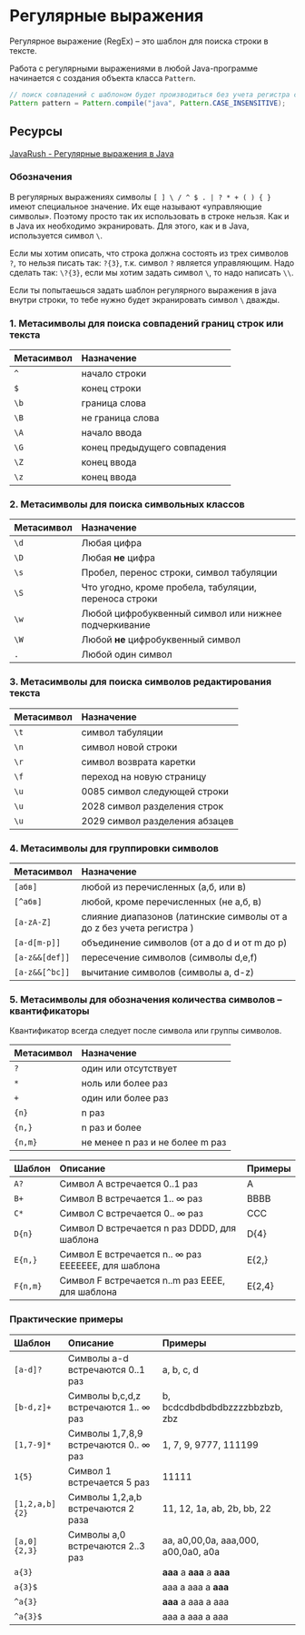 # Регулярные выражения
Регулярное выражение (RegEx) – это шаблон для поиска строки в тексте.

Работа с регулярными выражениями в любой Java-программе начинается с создания объекта класса `Pattern`.

```java
// поиск совпадений с шаблоном будет производиться без учета регистра символов.
Pattern pattern = Pattern.compile("java", Pattern.CASE_INSENSITIVE);
```



## Ресурсы
[JavaRush - Регулярные выражения в Java](https://javarush.ru/groups/posts/regulyarnye-vyrazheniya-v-java)


### Обозначения
В регулярных выражениях символы `[ ] \ / ^ $ . | ? * + ( ) { }` имеют специальное значение. Их еще называют «управляющие символы». Поэтому просто так их использовать в строке нельзя.
Как и в Java их необходимо экранировать. Для этого, как и в Java, используется символ `\`.

Если мы хотим описать, что строка должна состоять из трех символов `?`, то нельзя писать так: `?{3}`, т.к. символ `?` является управляющим. Надо сделать так: `\?{3}`, если мы хотим задать символ `\`, то надо написать `\\`.

Если ты попытаешься задать шаблон регулярного выражения в java внутри строки, то тебе нужно будет экранировать символ `\` дважды.


### 1. Метасимволы для поиска совпадений границ строк или текста
|Метасимвол	|Назначение
|:----------|:------------
|`^`	    |начало строки
|`$`	    |конец строки
|`\b`	    |граница слова
|`\B`	    |не граница слова
|`\A`	    |начало ввода
|`\G`	    |конец предыдущего совпадения
|`\Z`	    |конец ввода
|`\z`	    |конец ввода


### 2. Метасимволы для поиска символьных классов
|Метасимвол	|Назначение
|:----------|:------------
|`\d`	    | Любая цифра
|`\D`	    | Любая **не** цифра
|`\s`	    | Пробел, перенос строки, символ табуляции
|`\S`	    | Что угодно, кроме пробела, табуляции, переноса строки
|`\w`	    | Любой цифробуквенный символ или нижнее подчеркивание
|`\W`	    | Любой **не** цифробуквенный символ
|`.`	    | Любой один символ


### 3. Метасимволы для поиска символов редактирования текста
|Метасимвол	|Назначение
|:----------|:------------
|`\t`       | символ табуляции
|`\n`       | символ новой строки
|`\r`       | символ возврата каретки
|`\f`       | переход на новую страницу
|`\u`       | 0085	символ следующей строки
|`\u`       | 2028	символ разделения строк
|`\u`       | 2029	символ разделения абзацев


### 4. Метасимволы для группировки символов
|Метасимвол	|Назначение
|:----------|:------------
|`[абв]`	    | любой из перечисленных (а,б, или в)
|`[^абв]`	    | любой, кроме перечисленных (не а,б, в)
|`[a-zA-Z]`	    | слияние диапазонов (латинские символы от a до z без учета регистра )
|`[a-d[m-p]]`	| объединение символов (от a до d и от m до p)
|`[a-z&&[def]]`	| пересечение символов (символы d,e,f)
|`[a-z&&[^bc]]`	| вычитание символов (символы a, d-z)


### 5. Метасимволы для обозначения количества символов – квантификаторы
Квантификатор всегда следует после символа или группы символов.

|Метасимвол	|Назначение
|:----------|:------------
|`?`	    | один или отсутствует
|`*`	    | ноль или более раз
|`+`	    | один или более раз
|`{n}`	    | n раз
|`{n,}`	    | n раз и более
|`{n,m}`	| не менее n раз и не более m раз

|   Шаблон  |   Описание                |   Примеры
|:----------|:--------------------------|:----------
|`A?`       | Символ A встречается 0..1 раз    | A
|`B+`       | Символ B встречается 1.. ∞ раз    | BBBB
|`C*`       | Символ C встречается 0.. ∞ раз    | CCC
|`D{n}`     | Символ D встречается n раз DDDD, для шаблона | D{4}
|`E{n,}`    | Символ E встречается n.. ∞ раз EEEEEEE, для шаблона | E{2,}
|`F{n,m}`   | Символ F встречается n..m раз EEEE, для шаблона | E{2,4}


### Практические примеры

|   Шаблон  |   Описание                |   Примеры
|:----------|:--------------------------|:----------
| `[a-d]?`  |	Символы a-d встречаются 0..1 раз	|a, b, c, d
| `[b-d,z]+`|	Символы b,c,d,z встречаются 1.. ∞ раз	|b, bcdcdbdbdbdbzzzzbbzbzb, zbz
| `[1,7-9]*`|	Символы 1,7,8,9 встречаются 0.. ∞ раз	|1, 7, 9, 9777, 111199
| `1{5}` |	Символ 1 встречается 5 раз	|11111
| `[1,2,a,b]{2}` |	Символы 1,2,a,b встречаются 2 раза	|11, 12, 1a, ab, 2b, bb, 22
| `[a,0]{2,3}` |	Символы a,0 встречаются 2..3 раз	|aa, a0,00,0a, aaa,000, a00,0a0, a0a
|`a{3}`|	| **aaa** a **aaa** a **aaa**
|`a{3}$`|	| aaa a aaa a **aaa**
|`^a{3}`|	| **aaa** a aaa a aaa
|`^a{3}$`|	| aaa a aaa a aaa
